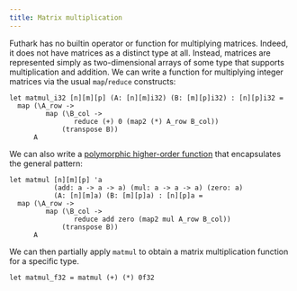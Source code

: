 ```yaml
---
title: Matrix multiplication
---
```


Futhark has no builtin operator or function for multiplying
matrices.  Indeed, it does not have matrices as a distinct type at
all.  Instead, matrices are represented simply as two-dimensional
arrays of some type that supports multiplication and addition.  We
can write a function for multiplying integer matrices via the usual
`map`/`reduce` constructs:

```futhark
let matmul_i32 [n][m][p] (A: [n][m]i32) (B: [m][p]i32) : [n][p]i32 =
  map (\A_row ->
         map (\B_col ->
                reduce (+) 0 (map2 (*) A_row B_col))
             (transpose B))
      A
```

We can also write a [polymorphic higher-order
function](parametric-polymorphism.html) that encapsulates the
general pattern:

```futhark
let matmul [n][m][p] 'a
           (add: a -> a -> a) (mul: a -> a -> a) (zero: a)
           (A: [n][m]a) (B: [m][p]a) : [n][p]a =
  map (\A_row ->
         map (\B_col ->
                reduce add zero (map2 mul A_row B_col))
             (transpose B))
      A
```

We can then partially apply `matmul` to obtain a matrix
multiplication function for a specific type.

```futhark
let matmul_f32 = matmul (+) (*) 0f32
```

